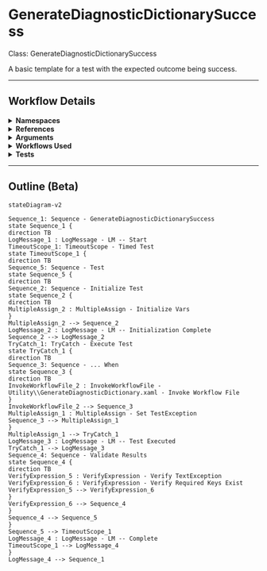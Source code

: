 # GenerateDiagnosticDictionarySuccess
Class: GenerateDiagnosticDictionarySuccess

A basic template for a test with the expected outcome being success.

<hr />

## Workflow Details
<details>
    <summary>
    <b>Namespaces</b>
    </summary>
    
    - System.Activities
- System.Activities.Statements
- System.Activities.Expressions
- System.Activities.Validation
- System.Activities.XamlIntegration
- Microsoft.VisualBasic
- Microsoft.VisualBasic.Activities
- System
- System.Collections
- System.Collections.Generic
- System.Data
- System.Diagnostics
- System.Drawing
- System.IO
- System.Linq
- System.Net.Mail
- System.Xml
- System.Text
- System.Xml.Linq
- UiPath.Core
- UiPath.Core.Activities
- System.Windows.Markup
- System.Collections.ObjectModel
- System.Runtime.Serialization
- System.Reflection
- System.Linq.Expressions
- UiPath.Testing.Activities
- UiPath.Shared.Activities
- GlobalVariablesNamespace
- GlobalConstantsNamespace
- System.Activities.Runtime.Collections


</details>
<details>
    <summary>
    <b>References</b>
    </summary>

    - Microsoft.CSharp
- Microsoft.VisualBasic
- mscorlib
- NPOI
- PresentationCore
- PresentationFramework
- System
- System.Activities
- System.ComponentModel
- System.ComponentModel.TypeConverter
- System.Configuration.ConfigurationManager
- System.Console
- System.Core
- System.Data
- System.Drawing
- System.Linq
- System.Linq.Expressions
- System.Memory
- System.Memory.Data
- System.ObjectModel
- System.Private.CoreLib
- System.Private.DataContractSerialization
- System.Private.ServiceModel
- System.Private.Uri
- System.Reflection.DispatchProxy
- System.Reflection.Metadata
- System.Reflection.TypeExtensions
- System.Runtime.Serialization
- System.Runtime.Serialization.Formatters
- System.Runtime.Serialization.Primitives
- System.Security.Permissions
- System.ServiceModel
- System.ServiceModel.Activities
- System.Xaml
- System.Xml
- System.Xml.Linq
- UiPath.Excel
- UiPath.Excel.Activities
- UiPath.Mail.Activities
- UiPath.Studio.Constants
- UiPath.System.Activities
- UiPath.Testing.Activities
- UiPath.Workflow
- WindowsBase
- UiPath.System.Activities.Design
- UiPath.System.Activities.ViewModels
- System.Collections
- System.Linq.Parallel
- System.Collections.Immutable
- System.Linq.Queryable


</details>
<details>
    <summary>
    <b>Arguments</b>
    </summary>
    <table><tr><th>Name</th><th>Direction</th><th>Type</th><th>Description</th></tr></table>
    
</details>
<details>
    <summary>
    <b>Workflows Used</b>
    </summary>

    - C:\Users\eyash\Documents\UiPath\LazyFramework\Utility\GenerateDiagnosticDictionary.xaml

    
</details>
<details>
    <summary>
    <b>Tests</b>
    </summary>

    

    
</details>

<hr />

## Outline (Beta)

```mermaid
stateDiagram-v2

Sequence_1: Sequence - GenerateDiagnosticDictionarySuccess
state Sequence_1 {
direction TB
LogMessage_1 : LogMessage - LM -- Start
TimeoutScope_1: TimeoutScope - Timed Test
state TimeoutScope_1 {
direction TB
Sequence_5: Sequence - Test
state Sequence_5 {
direction TB
Sequence_2: Sequence - Initialize Test
state Sequence_2 {
direction TB
MultipleAssign_2 : MultipleAssign - Initialize Vars
}
MultipleAssign_2 --> Sequence_2
LogMessage_2 : LogMessage - LM -- Initialization Complete
Sequence_2 --> LogMessage_2
TryCatch_1: TryCatch - Execute Test
state TryCatch_1 {
direction TB
Sequence_3: Sequence - ... When
state Sequence_3 {
direction TB
InvokeWorkflowFile_2 : InvokeWorkflowFile - Utility\\GenerateDiagnosticDictionary.xaml - Invoke Workflow File
}
InvokeWorkflowFile_2 --> Sequence_3
MultipleAssign_1 : MultipleAssign - Set TestException
Sequence_3 --> MultipleAssign_1
}
MultipleAssign_1 --> TryCatch_1
LogMessage_3 : LogMessage - LM -- Test Executed
TryCatch_1 --> LogMessage_3
Sequence_4: Sequence - Validate Results
state Sequence_4 {
direction TB
VerifyExpression_5 : VerifyExpression - Verify TextException
VerifyExpression_6 : VerifyExpression - Verify Required Keys Exist
VerifyExpression_5 --> VerifyExpression_6
}
VerifyExpression_6 --> Sequence_4
}
Sequence_4 --> Sequence_5
}
Sequence_5 --> TimeoutScope_1
LogMessage_4 : LogMessage - LM -- Complete
TimeoutScope_1 --> LogMessage_4
}
LogMessage_4 --> Sequence_1
```